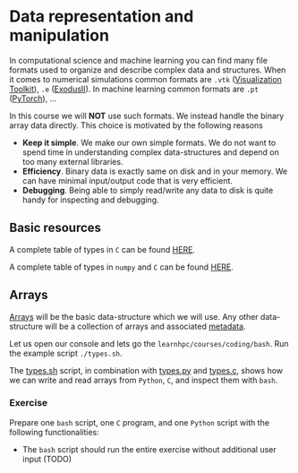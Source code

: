 # Data representation and manipulation

In computational science and machine learning you can find many file formats used to organize and describe complex data and structures. When it comes to numerical simulations common formats are `.vtk` ([Visualization Toolkit](https://vtk.org/)), `.e` ([ExodusII](https://www.osti.gov/servlets/purl/10102115)). In machine learning common formats are `.pt` ([PyTorch](https://pytorch.org/)), ...

In this course we will **NOT** use such formats. We instead handle the binary array data directly.
This choice is motivated by the following reasons

- **Keep it simple**. We make our own simple formats. We do not want to spend time in understanding complex data-structures and depend on too many external libraries.
- **Efficiency**. Binary data is exactly same on disk and in your memory. We can have minimal input/output code that is very efficient.
- **Debugging**. Being able to simply read/write any data to disk is quite handy for inspecting and debugging.

## Basic resources

A complete table of types in `C` can be found [HERE](https://en.wikipedia.org/wiki/C_data_types).

A complete table of types in `numpy` and `C` can be found [HERE](https://numpy.org/doc/stable/user/basics.types.html).


## Arrays

[Arrays](https://en.wikipedia.org/wiki/Array_(data_structure)) will be the basic data-structure which we will use. Any other data-structure will be a collection of arrays and associated [metadata](https://en.wikipedia.org/wiki/Metadata).

Let us open our console and lets go the `learnhpc/courses/coding/bash`.
Run the example script `./types.sh`. 

The [types.sh]() script, in combination with [types.py](https://github.com/zulianp/learnhpc/blob/a0c8fa8bd7c801b26d6927d78f72140bb10f7a5d/courses/coding/python/types.py) and [types.c](), shows how we can write and read arrays from `Python`, `C`, and inspect them with `bash`. 

### Exercise

Prepare one `bash` script, one `C` program, and one `Python` script with the following functionalities:

- The `bash` script should run the entire exercise without additional user input
(TODO)



